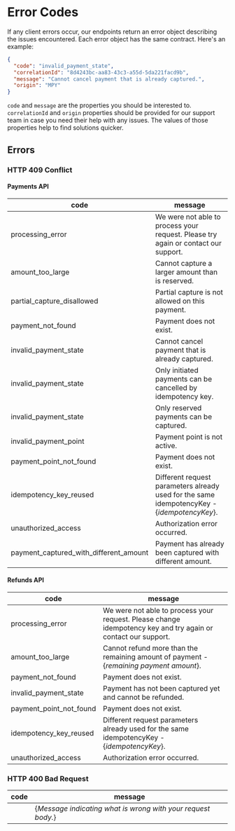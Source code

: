# Error Codes

If any client errors occur, our endpoints return an error object describing the issues encountered. Each error object has the same contract. Here's an example:

```json title="Respone JSON example"
{
  "code": "invalid_payment_state",
  "correlationId": "8d4243bc-aa83-43c3-a55d-5da221facd9b",
  "message": "Cannot cancel payment that is already captured.",
  "origin": "MPY"
}
```

`code` and `message` are the properties you should be interested to. `correlationId` and `origin` properties should be provided for our support team in case you need their help with any issues. The values of those properties help to find solutions quicker.

## Errors

### HTTP 409 Conflict

#### Payments API

| code               | message                                                                             |
| -------------------| --------------------------------------------------------------------------------------- |
| processing_error  | We were not able to process your request. Please try again or contact our support. |
| amount_too_large  | Cannot capture a larger amount than is reserved. |
| partial_capture_disallowed  | Partial capture is not allowed on this payment. |
| payment_not_found  | Payment does not exist. |
| invalid_payment_state   | Cannot cancel payment that is already captured. |
| invalid_payment_state   | Only initiated payments can be cancelled by idempotency key. |
| invalid_payment_state   | Only reserved payments can be captured. |
| invalid_payment_point   | Payment point is not active. |
| payment_point_not_found  | Payment does not exist. |
| idempotency_key_reused   | Different request parameters already used for the same idempotencyKey - {_idempotencyKey_}. |
| unauthorized_access   | Authorization error occurred. |
| payment_captured_with_different_amount   | Payment has already been captured with different amount. |

#### Refunds API

| code               | message                                                                             |
| -------------------| --------------------------------------------------------------------------------------- |
| processing_error  | We were not able to process your request. Please change idempotency key and try again or contact our support. |
| amount_too_large  | Cannot refund more than the remaining amount of payment - {_remaining payment amount_}. |
| payment_not_found  | Payment does not exist. |
| invalid_payment_state   | Payment has not been captured yet and cannot be refunded. |
| payment_point_not_found  | Payment does not exist. |
| idempotency_key_reused   | Different request parameters already used for the same idempotencyKey - {_idempotencyKey_}. |
| unauthorized_access   | Authorization error occurred. |

### HTTP 400 Bad Request

| code               | message                                                                             |
| -------------------| --------------------------------------------------------------------------------------- |
| | {_Message indicating what is wrong with your request body._}    |